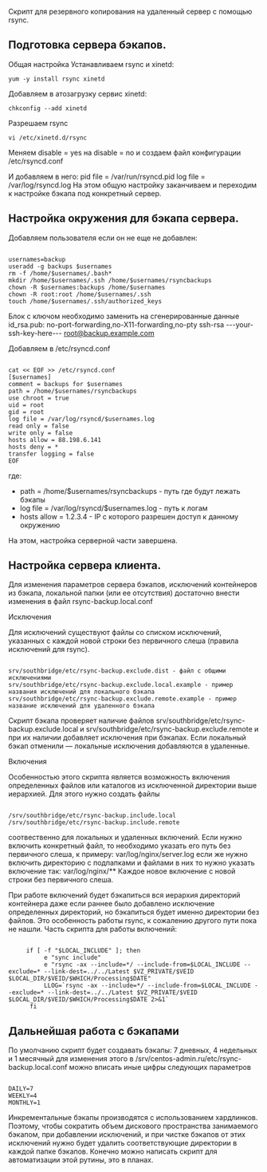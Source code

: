 Скрипт для резервного копирования на удаленный сервер с помощью rsync.

<h2>Подготовка сервера бэкапов.</h2>

Общая настройка
Устанавливаем rsync и xinetd:

<code>yum -y install rsync xinetd</code>

Добавляем в атозагрузку сервис xinetd:

<code>chkconfig --add xinetd</code>

Разрешаем rsync

<code>vi /etc/xinetd.d/rsync</code>

Меняем disable = yes на disable = no
и создаем файл конфигурации /etc/rsyncd.conf

И добавляем в него:
pid file = /var/run/rsyncd.pid log file = /var/log/rsyncd.log 
На этом общую настройку заканчиваем и переходим к настройке бэкапа под конкретный сервер.

<h2>Настройка окружения для бэкапа сервера.</h2>

Добавляем пользователя если он не еще не добавлен:
<pre lang="bash"><code>
usernames=backup
useradd -g backups $usernames
rm -f /home/$usernames/.bash*
mkdir /home/$usernames/.ssh /home/$usernames/rsyncbackups
chown -R $usernames:backups /home/$usernames
chown -R root:root /home/$usernames/.ssh
touch /home/$usernames/.ssh/authorized_keys
</pre></code>
Блок с ключом необходимо заменить на сгенерированные данные id_rsa.pub:
no-port-forwarding,no-X11-forwarding,no-pty ssh-rsa ---your-ssh-key-here--- root@backup.example.com

Добавляем в /etc/rsyncd.conf
<pre lang="bash"><code>
cat << EOF >> /etc/rsyncd.conf
[$usernames]
comment = backups for $usernames
path = /home/$usernames/rsyncbackups
use chroot = true
uid = root
gid = root
log file = /var/log/rsyncd/$usernames.log
read only = false
write only = false
hosts allow = 88.198.6.141
hosts deny = *
transfer logging = false
EOF
</pre></code>
где:
<ul>
<li>path = /home/$usernames/rsyncbackups - путь где будут лежать бэкапы</li>
<li>log file = /var/log/rsyncd/$usernames.log - путь к логам</li>
<li>hosts allow = 1.2.3.4 - IP с которого разрешен доступ к данному окружению</li>
</ul>
На этом, настройка серверной части завершена.

<h2>Настройка сервера клиента.</h2>

Для изменения параметров сервера бэкапов, исключений контейнеров из бэкапа, локальной папки (или ее отсутствия) достаточно внести изменения в файл
rsync-backup.local.conf

Исключения

Для исключений существуют файлы со списком исключений, указанных с каждой новой строки без первичного слеша (правила исключений для rsync). 
<pre lang="bash"><code>
srv/southbridge/etc/rsync-backup.exclude.dist - файл с общими исключениями
srv/southbridge/etc/rsync-backup.exclude.local.example - пример названия исключений для локального бэкапа
srv/southbridge/etc/rsync-backup.exclude.remote.example - пример название исключений для удаленного бэкапа
</pre></code>
Cкрипт бэкапа проверяет наличие файлов srv/southbridge/etc/rsync-backup.exclude.local и srv/southbridge/etc/rsync-backup.exclude.remote и при их наличии добавляет исключения при бэкапах. Если локальный бэкап отменили — локальные исключения добавляются в удаленные.

Включения

Особенностью этого скрипта является возможность включения определенных файлов или каталогов из исключенной директории выше иерархией. Для этого нужно создать файлы
<pre lang="bash"><code>
/srv/southbridge/etc/rsync-backup.include.local
/srv/southbridge/etc/rsync-backup.include.remote
</pre></code>
соотвественно для локальных и удаленных включений.
Если нужно включить конкретный файл, то необходимо указать его путь без первичного слеша, к примеру:
var/log/nginx/server.log
если же нужно включить директорию с подпапками и файлами в них то нужно указать включение так:
var/log/nginx/**
Каждое новое включение с новой строки без первичного слеша.

При работе включений будет бэкапиться вся иерархия директорий контейнера даже если раннее было добавлено исключение определенных директорий, но бэкапиться будет именно директории без файлов.
Это особенность работы rsync, к сожалению другого пути пока не нашли. 
Часть скрипта для работы включений:
<pre lang="bash"><code>
     if [ -f "$LOCAL_INCLUDE" ]; then
          e "sync include" 
          e "rsync -ax --include=*/ --include-from=$LOCAL_INCLUDE --exclude=* --link-dest=../../Latest $VZ_PRIVATE/$VEID $LOCAL_DIR/$VEID/$WHICH/Processing$DATE" 
          LLOG=`rsync -ax --include=*/ --include-from=$LOCAL_INCLUDE --exclude=* --link-dest=../../Latest $VZ_PRIVATE/$VEID $LOCAL_DIR/$VEID/$WHICH/Processing$DATE 2>&1`
      fi
</code></pre>

<h2>Дальнейшая работа с бэкапами</h2>

По умолчанию скрипт будет создавать бэкапы: 7 дневных, 4 недельных и 1 месячный для изменения этого в
/srv/centos-admin.ru/etc/rsync-backup.local.conf можно вписать иные цифры следующих параметров
<pre lang="bash"><code>
DAILY=7
WEEKLY=4
MONTHLY=1
</code></pre>
Инкрементальные бэкапы производятся с использованием хардлинков. Поэтому, чтобы сократить объем дискового пространства занимаемого бэкапом, при добавлении исключений, и при чистке бэкапов от этих исключений нужно будет удалить соответствующие директории в каждой папке бэкапов. Конечно можно написать скрипт для автоматизации этой рутины, это в планах.
